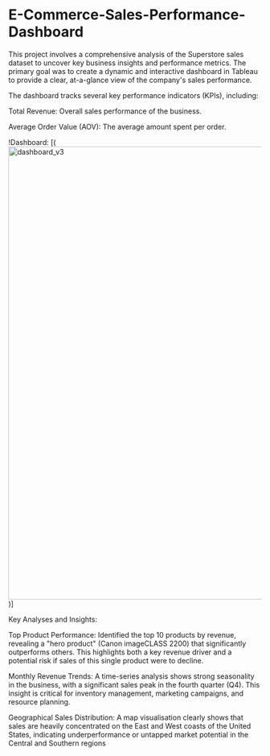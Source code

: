 # E-Commerce-Sales-Performance-Dashboard
This project involves a comprehensive analysis of the Superstore sales dataset to uncover key business insights and performance metrics. The primary goal was to create a dynamic and interactive dashboard in Tableau to provide a clear, at-a-glance view of the company's sales performance.

The dashboard tracks several key performance indicators (KPIs), including:

Total Revenue: Overall sales performance of the business.

Average Order Value (AOV): The average amount spent per order.

!Dashboard: [(<img width="1440" height="900" alt="dashboard_v3" src="https://github.com/user-attachments/assets/b0652dfd-721b-4136-9a54-4bb1453609a9" />)]

Key Analyses and Insights:

Top Product Performance: Identified the top 10 products by revenue, revealing a "hero product" (Canon imageCLASS 2200) that significantly outperforms others. This highlights both a key revenue driver and a potential risk if sales of this single product were to decline.

Monthly Revenue Trends: A time-series analysis shows strong seasonality in the business, with a significant sales peak in the fourth quarter (Q4). This insight is critical for inventory management, marketing campaigns, and resource planning.

Geographical Sales Distribution: A map visualisation clearly shows that sales are heavily concentrated on the East and West coasts of the United States, indicating underperformance or untapped market potential in the Central and Southern regions
